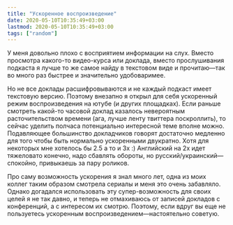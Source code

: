 ```yaml
---
title: "Ускоренное воспроизведение"
date: 2020-05-10T10:35:49+03:00
lastmod: 2020-05-10T10:35:49+03:00
tags: ["random"]
---
```


У меня довольно плохо с восприятием информации на слух. Вместо просмотра какого-то видео-курса или доклада, вместо прослушивания подкаста я лучше то же самое найду в текстовом виде и прочитаю—так во много раз быстрее и значительно удобоваримее.

Но не все доклады расшифровываются и не каждый подкаст имеет текстовую версию. Поэтому внезапно я открыл для себя ускоренный режим воспроизведения на ютубе (и других площадках). Если раньше смотреть какой-то часовой доклад казалось невероятным расточительством времени (ага, лучше ленту твиттера поскроллить), то сейчас уделить полчаса потенциально интересной теме вполне можно. Подавляющее большинство докладчиков говорят достаточно медленно для того чтобы быть нормально ускоренными двукратно. Хотя для некоторых мне хотелось бы 2.5 а то и 3x :) Английский на 2х идет тяжеловато конечно, надо сбавлять обороты, но русский/украинский—спокойно, привыкаешь за пару роликов.

Про саму возможность ускорения я знал много лет, одна из моих коллег таким образом смотрела сериалы и меня это очень забавляло. Однако догадался использовать эту супер-возможность для своих целей я не так давно, и теперь не отмахиваюсь от записей докладов с конференций, а с интересом их смотрю. Поэтому, если вдруг вы еще не пользуетесь ускоренным воспроизведением—настоятельно советую.
